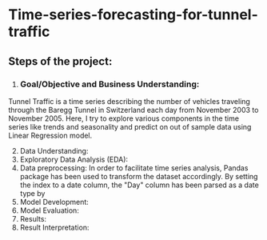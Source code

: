 # Time-series-forecasting-for-tunnel-traffic

## Steps of the project:
1. ### Goal/Objective and Business Understanding:
Tunnel Traffic is a time series describing the number of vehicles traveling through the Baregg Tunnel in Switzerland each day from November 2003 to November 2005. Here, I try to explore various components in the time series like trends and seasonality and predict on out of sample data using Linear Regression model.

2. Data Understanding: 
3. Exploratory Data Analysis (EDA): 
4. Data preprocessing: In order to facilitate time series analysis, Pandas package has been used to transform the dataset accordingly. By setting the index to a date
column, the "Day" column has been parsed as a date type by 
5. Model Development: 
6. Model Evaluation: 
7. Results:
8. Result Interpretation:
